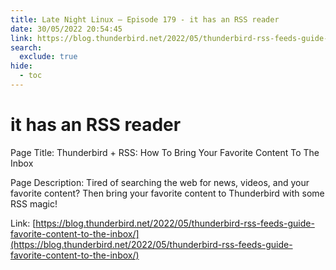 ```yaml
---
title: Late Night Linux – Episode 179 - it has an RSS reader
date: 30/05/2022 20:54:45
link: https://blog.thunderbird.net/2022/05/thunderbird-rss-feeds-guide-favorite-content-to-the-inbox/
search:
  exclude: true
hide:
  - toc
---
```


# it has an RSS reader

Page Title: Thunderbird + RSS: How To Bring Your Favorite Content To The Inbox

Page Description: Tired of searching the web for news, videos, and your favorite content? Then bring your favorite content to Thunderbird with some RSS magic! 

Link: [https://blog.thunderbird.net/2022/05/thunderbird-rss-feeds-guide-favorite-content-to-the-inbox/](https://blog.thunderbird.net/2022/05/thunderbird-rss-feeds-guide-favorite-content-to-the-inbox/)